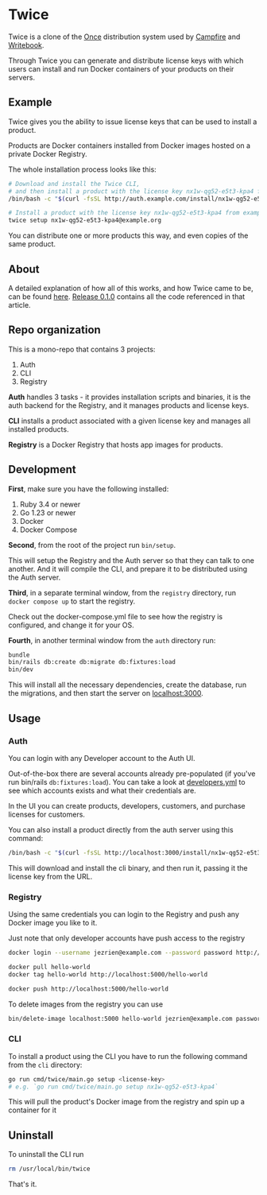 # Twice

Twice is a clone of the [Once](https://once.com) distribution system 
used by [Campfire](https://once.com/campfire) and [Writebook](https://once.com/writebook).

Through Twice you can generate and distribute license keys with which
users can install and run Docker containers of your products on their servers.

## Example

Twice gives you the ability to issue license keys
that can be used to install a product.

Products are Docker containers installed from Docker images hosted on a 
private Docker Registry.

The whole installation process looks like this:

```bash
# Download and install the Twice CLI,
# and then install a product with the license key nx1w-qg52-e5t3-kpa4 from auth.example.com
/bin/bash -c "$(curl -fsSL http://auth.example.com/install/nx1w-qg52-e5t3-kpa4)"

# Install a product with the license key nx1w-qg52-e5t3-kpa4 from example.org
twice setup nx1w-qg52-e5t3-kpa4@example.org
```

You can distribute one or more products this way, and even copies of the same product.

## About

A detailed explanation of how all of this works, and how Twice came to be, can be found [here](https://stanko.io/building-twice-a-clone-of-once-gJKxLYCe26Ak).
[Release 0.1.0](https://github.com/monorkin/twice/releases/tag/0.1.0) contains all the code referenced in that article.

## Repo organization
This is a mono-repo that contains 3 projects:
1. Auth
2. CLI
3. Registry

**Auth** handles 3 tasks - it provides installation scripts and binaries, it is the 
auth backend for the Registry, and it manages products and license keys.

**CLI** installs a product associated with a given license key and manages all installed products.

**Registry** is a Docker Registry that hosts app images for products.

## Development

**First**, make sure you have the following installed:
1. Ruby 3.4 or newer
2. Go 1.23 or newer
3. Docker
4. Docker Compose

**Second**, from the root of the project run `bin/setup`.

This will setup the Registry and the Auth server so that they can talk to one another.
And it will compile the CLI, and prepare it to be distributed using the Auth server.

**Third**, in a separate terminal window, from the `registry` directory,
run `docker compose up` to start the registry.

Check out the docker-compose.yml file to see how the registry is configured, and 
change it for your OS.

**Fourth**, in another terminal window from the `auth` directory run:

```bash
bundle
bin/rails db:create db:migrate db:fixtures:load
bin/dev
```

This will install all the necessary dependencies, create the database, run the migrations,
and then start the server on [localhost:3000](http://localhost:3000).

## Usage

### Auth
You can login with any Developer account to the Auth UI.

Out-of-the-box there are several accounts already pre-populated
(if you've run bin/rails `db:fixtures:load`). You can take a look
at [developers.yml](auth/db/fixtures/developers.yml) to see which
accounts exists and what their credentials are.

In the UI you can create products, developers, customers, and
purchase licenses for customers.

You can also install a product directly from the auth server using this command:

```bash
/bin/bash -c "$(curl -fsSL http://localhost:3000/install/nx1w-qg52-e5t3-kpa4)"
```

This will download and install the cli binary, and then run it, passing it
the license key from the URL.

### Registry

Using the same credentials you can login to the Registry and
push any Docker image you like to it.

Just note that only developer accounts have push access to the registry

```bash
docker login --username jezrien@example.com --password password http://localhost:5000

docker pull hello-world
docker tag hello-world http://localhost:5000/hello-world

docker push http://localhost:5000/hello-world
```

To delete images from the registry you can use

```bash
bin/delete-image localhost:5000 hello-world jezrien@example.com password
```

### CLI

To install a product using the CLI you have to run the following command from the `cli` directory:

```bash
go run cmd/twice/main.go setup <license-key>
# e.g. `go run cmd/twice/main.go setup nx1w-qg52-e5t3-kpa4`
```

This will pull the product's Docker image from the registry and spin up a container for it
## Uninstall

To uninstall the CLI run

```bash
rm /usr/local/bin/twice
```

That's it.

